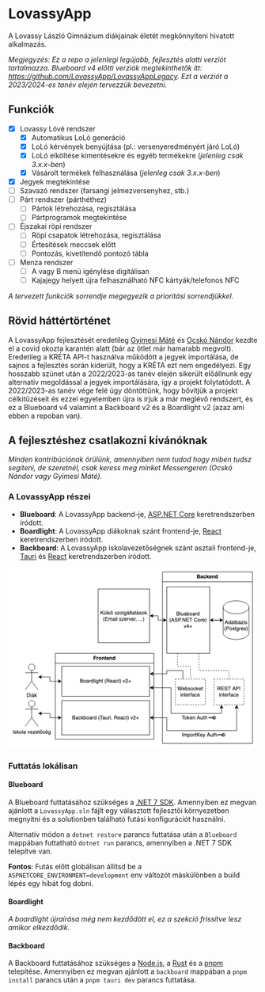 # LovassyApp

A Lovassy László Gimnázium diákjainak életét megkönnyíteni hivatott alkalmazás.

*Megjegyzés: Ez a repo a jelenlegi legújabb, fejlesztés alatti verziót tartalmazza. Blueboard v4 előtti verziók megtekinthetők itt: https://github.com/LovassyApp/LovassyAppLegacy. Ezt a verziót a 2023/2024-es tanév elején tervezzük bevezetni.*

## Funkciók

- [x] Lovassy Lóvé rendszer
  - [x] Automatikus LoLó generáció
  - [x] LoLó kérvények benyújtása (pl.: versenyeredményért járó LoLó)
  - [x] LoLó elköltése kimentésekre és egyéb termékekre (*jelenleg csak 3.x.x-ben*)
  - [x] Vásárolt termékek felhasználása (*jelenleg csak 3.x.x-ben*)
- [X] Jegyek megtekintése
- [ ] Szavazó rendszer (farsangi jelmezversenyhez, stb.)
- [ ] Párt rendszer (párthéthez)
  - [ ] Pártok létrehozása, regisztálása
  - [ ] Pártprogramok megtekintése
- [ ] Éjszakai röpi rendszer
  - [ ] Röpi csapatok létrehozása, regisztálása
  - [ ] Értesítések meccsek előtt
  - [ ] Pontozás, kivetítendő pontozó tábla
- [ ] Menza rendszer
  - [ ] A vagy B menü igénylése digitálisan
  - [ ] Kajajegy helyett újra felhasználható NFC kártyák/telefonos NFC

*A tervezett funkciók sorrendje megegyezik a prioritási sorrendjükkel.*

## Rövid háttértörténet

A LovassyApp fejlesztését eredetileg [Gyimesi Máté](https://github.com/minigyima) és [Ocskó Nándor](https://github.com/Xeretis) kezdte el a covid okozta karantén alatt (bár az ötlet már hamarabb megvolt). Eredetileg a KRÉTA API-t használva működött a jegyek importálása, de sajnos a fejlesztés során kiderült, hogy a KRÉTA ezt nem engedélyezi. Egy hosszabb szünet után a 2022/2023-as tanév elején sikerült előállnunk egy alternatív megoldással a jegyek importálására, így a projekt folytatódott. A 2022/2023-as tanév vége felé úgy döntöttünk, hogy bővítjük a projekt célkitűzéseit és ezzel egyetemben újra is írjuk a már meglévő rendszert, és ez a Blueboard v4 valamint a Backboard v2 és a Boardlight v2 (azaz ami ebben a repoban van). 

## A fejlesztéshez csatlakozni kívánóknak

*Minden kontribúciónak örülünk, amennyiben nem tudod hogy miben tudsz segíteni, de szeretnél, csak keress meg minket Messengeren (Ocskó Nándor vagy Gyimesi Máté).*

### A LovassyApp részei

- **Blueboard**: A LovassyApp backend-je, [ASP.NET Core](https://learn.microsoft.com/en-us/aspnet/core/introduction-to-aspnet-core?view=aspnetcore-7.0) keretrendszerben íródott.
- **Boardlight**: A LovassyApp diákoknak szánt frontend-je, [React](https://react.dev/) keretrendszerben íródott.
- **Backboard**: A LovassyApp iskolavezetőségnek szánt asztali frontend-je, [Tauri](https://tauri.studio/) és [React](https://react.dev/) keretrendszerben íródott.

![LovassyAppDiagram.png](.github/LovassyAppDiagram.png)

### Futtatás lokálisan

#### Blueboard

A Blueboard futtatásához szükséges a [.NET 7 SDK](https://dotnet.microsoft.com/en-us/download/dotnet/7.0). Amennyiben ez megvan ajánlott a `LovassyApp.sln` fájlt egy választott fejlesztői környezetben megnyitni és a solutionben található futási konfigurációt használni.

Alternatív módon a `dotnet restore` parancs futtatása után a `Blueboard` mappában futtatható `dotnet run` parancs, amennyiben a .NET 7 SDK telepítve van.

**Fontos**: Futás előtt globálisan állítsd be a `ASPNETCORE_ENVIRONMENT=development` env változót máskülönben a build lépés egy hibát fog dobni.

#### Boardlight

*A boardlight újraírása még nem kezdődött el, ez a szekció frissítve lesz amikor elkezdődik.*

#### Backboard

A Backboard futtatásához szükséges a [Node.js](https://nodejs.org/en/), a [Rust](https://www.rust-lang.org/) és a [pnpm](https://pnpm.io/) telepítése. Amennyiben ez megvan ajánlott a `backboard` mappában a `pnpm install` parancs után a `pnpm tauri dev` parancs futtatása.
